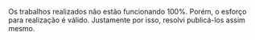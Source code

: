 Os trabalhos realizados não estão funcionando 100%. Porém, o esforço para realização é válido. Justamente por isso, resolvi publicá-los assim mesmo.
